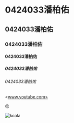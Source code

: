 

# 0424033潘柏佑
## 0424033潘柏佑
### 0424033潘柏佑
#### 0424033潘柏佑
##### 0424033潘柏佑
###### 0424033潘柏佑

<www.youtube.com>

:rage:

![koala](Koala.jpg"熊")
